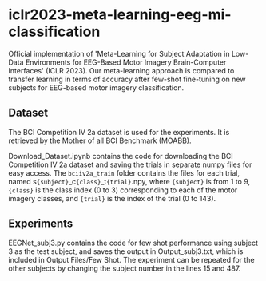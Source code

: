 # iclr2023-meta-learning-eeg-mi-classification
Official implementation of 'Meta-Learning for Subject Adaptation in Low-Data Environments for EEG-Based Motor Imagery Brain-Computer Interfaces' (ICLR 2023). Our meta-learning approach is compared to transfer learning in terms of accuracy after few-shot fine-tuning on new subjects for EEG-based motor imagery classification.

## Dataset
The BCI Competition IV 2a dataset is used for the experiments. It is retrieved by the Mother of all BCI Benchmark (MOABB).

Download_Dataset.ipynb contains the code for downloading the BCI Competition IV 2a dataset and saving the trials in separate numpy files for easy access.
The ```bciiv2a_train``` folder contains the files for each trial, named s```{subject}```_c```{class}```_t```{trial}```.npy, where ```{subject}``` is from 1 to 9, ```{class}``` is the class index (0 to 3) corresponding to each of the motor imagery classes, and ```{trial}``` is the index of the trial (0 to 143).

## Experiments
EEGNet_subj3.py contains the code for few shot performance using subject 3 as the test subject, and saves the output in Output_subj3.txt, which is included in Output Files/Few Shot.
The experiment can be repeated for the other subjects by changing the subject number in the lines 15 and 487.